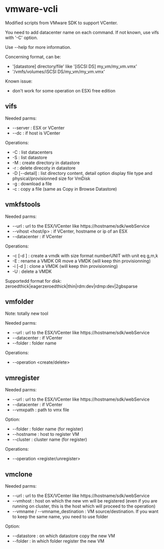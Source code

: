 # vmware-vcli

Modified scripts from VMware SDK to support VCenter.

You need to add datacenter name on each command. If not known, use vifs with '-C' option.

Use --help for more information.

Concerning <path> format, can be:
* '[datastore] directory/file' like '[iSCSI DS] my_vm/my_vm.vmx'
* '/vmfs/volumes/iSCSI DS/my_vm/my_vm.vmx'

Known issue:
* don't work for some operation on ESXi free edition

## vifs

Needed parms:
* --server <host> : ESX or VCenter
* --dc <datacenter> : if host is VCenter

Operations:
* -C : list datacenters
* -S : list datastore
* -M <path> : create directory in datastore
* -r <path> : delete direcoty in datastore
* -D <path> [--detail] : list directory content, detail option display file type and physical/provisionned size for VmDisk
* -g <path> <local> : download a file
* -c <path> <path> : copy a file (same as Copy in Browse Datastore)

## vmkfstools

Needed parms:
* --url <url> : url to the ESX/VCenter like https://hostname/sdk/webService
* --vihost <host/ip> : if VCenter, hostname or ip of an ESX
* --datacenter <datacenter> : if VCenter

Operations:
* -c <size> <path> [-d <format>] : create a vmdk with size format numberUNIT with unit eq g,m,k
* -E <path> <path> : rename a VMDK OR move a VMDK (will keep thin provisionning)
* -i <path> <path> [-d <format>] : clone a VMDK (will keep thin provisionning)
* -U <path> : delete a VMDK

Supportedd format for disk: zeroedthick|eagerzeroedthick|thin|rdm:dev|rdmp:dev|2gbsparse

## vmfolder

Note: totally new tool

Needed parms:
* --url <url> : url to the ESX/VCenter like https://hostname/sdk/webService
* --datacenter <datacenter> : if VCenter
* --folder <folder> : folder name

Operations:
* --operation <create/delete>

## vmregister

Needed parms:
* --url <url> : url to the ESX/VCenter like https://hostname/sdk/webService
* --datacenter <datacenter> : if VCenter
* --vmxpath <path> : path to vmx file

Option:
* --folder <folder> : folder name (for register)
* --hostname <host> : host to register VM
* --cluster <cluster> : cluster name (for register)

Operations:
* --operation <register/unregister>

## vmclone

Needed parms:
* --url <url> : url to the ESX/VCenter like https://hostname/sdk/webService
* --vmhost : host on which the new vm will be registered (even if you are running on cluster, this is the host which will proceed to the operation)
* --vmname <src> / --vmname_destination <dst> : VM source/destination. If you want to keep the same name, you need to use folder

Option:
* --datastore <path> : on which datastore copy the new VM
* --folder <folder name> : in which folder register the new VM

